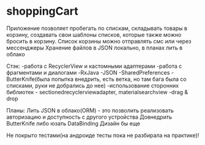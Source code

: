 # shoppingCart
Приложение позволяет пробегать по спискам, складывать товары в корзину, создавать свои шаблоны списков, которые также можно бросить в корзину. Список корзины можно отправлять смс или через мессенджеры
Хранение файлов в JSON локально, в планах лить в облако

Стэк:
-работа с RecyclerView и кастомными адаптерами
-работа с фрагментами и диалогами
-RxJava
-JSON
-SharedPreferences
-ButterKnife(была попытка внедрить, есть ветка, но там бага была со списками, руки не добрались до нее)
-использование сторонних библиотек - sectionedrecyclerviewadapter, materialsearchview
-drag & drop

Планы:
Лить JSON в облако(ORM) - это позволить реализовать авторизацию и доступность с другого устройства
Довнедрить ButterKnife либо юзать DataBinding
Дизайн бы еще

Не покрыто тестами(на андроиде тесты пока не разбирала на практике)!
